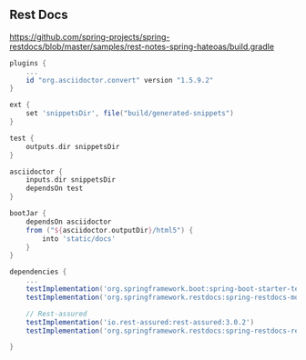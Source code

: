 ## Rest Docs

https://github.com/spring-projects/spring-restdocs/blob/master/samples/rest-notes-spring-hateoas/build.gradle
``` groovy
plugins {
    ...
    id "org.asciidoctor.convert" version "1.5.9.2"
}

ext {
    set 'snippetsDir', file("build/generated-snippets")
}

test {
	outputs.dir snippetsDir
}

asciidoctor {
	inputs.dir snippetsDir
	dependsOn test
}

bootJar {
	dependsOn asciidoctor
	from ("${asciidoctor.outputDir}/html5") {
		into 'static/docs'
	}
}

dependencies {
    ...
    testImplementation('org.springframework.boot:spring-boot-starter-test')
    testImplementation('org.springframework.restdocs:spring-restdocs-mockmvc')

    // Rest-assured
    testImplementation('io.rest-assured:rest-assured:3.0.2')
	testImplementation('org.springframework.restdocs:spring-restdocs-restassured')

}

```